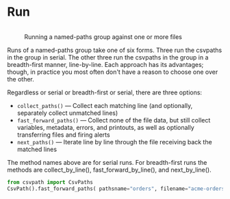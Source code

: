 # Run

<figure><img src="../../../../../.gitbook/assets/Screenshot 2025-03-29 at 1.48.34 PM.png" alt=""><figcaption><p>Running a named-paths group against one or more files</p></figcaption></figure>

Runs of a named-paths group take one of six forms. Three run the csvpaths in the group in serial. The other three run the csvpaths in the group in a breadth-first manner, line-by-line. Each approach has its advantages; though, in practice you most often don't have a reason to choose one over the other.

Regardless or serial or breadth-first or serial, there are three options:&#x20;

* `collect_paths()` — Collect each matching line (and optionally, separately collect unmatched lines)
* `fast_forward_paths()` — Collect none of the file data, but still collect variables, metadata, errors, and printouts, as well as optionally transferring files and firing alerts
* `next_paths()` — Iterate line by line through the file receiving back the matched lines

The method names above are for serial runs. For breadth-first runs the methods are collect\_by\_line(), fast\_forward\_by\_line(), and next\_by\_line().

```python
from csvpath import CsvPaths
CsvPath().fast_forward_paths( pathsname="orders", filename="acme-orders" )
```







